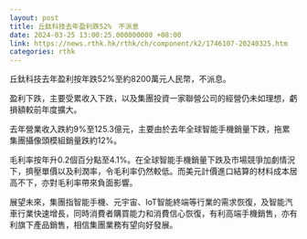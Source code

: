 ```yaml
---
layout: post
title: 丘鈦科技去年盈利跌52%　不派息
date: 2024-03-25 13:00:25.000000000 +08:00
link: https://news.rthk.hk/rthk/ch/component/k2/1746107-20240325.htm
categories: rthk
---
```


丘鈦科技去年盈利按年跌52%至約8200萬元人民幣，不派息。

盈利下跌，主要受累收入下跌，以及集團投資一家聯營公司的經營仍未如理想，虧損額較前年度擴大。

去年營業收入跌約9%至125.3億元，主要由於去年全球智能手機銷量下跌，拖累集團攝像頭模組銷量跌約12%。

毛利率按年升0.2個百分點至4.1%。在全球智能手機銷量下跌及市場競爭加劇情況下，擠壓單價以及利潤率，令毛利率仍然較低。而美元計價進口結算的材料成本居高不下，亦對毛利率帶來負面影響。

展望未來，集團指智能手機、元宇宙、IoT智能終端等行業的需求恢復，及智能汽車行業快速增長，同時消費者購買能力和消費信心恢復，有利高端手機銷售，亦有利旗下產品銷售，相信集團業務有望向好發展。
